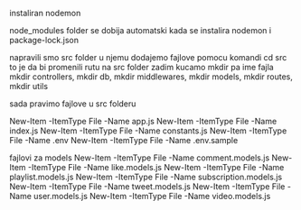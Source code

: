 instaliran nodemon


node_modules folder se dobija automatski kada se instalira nodemon i package-lock.json

napravili smo src folder u njemu dodajemo fajlove pomocu komandi cd src to je da bi promenili rutu na src folder
zadim kucamo mkdir pa ime fajla
mkdir controllers, mkdir db, mkdir middlewares, mkdir models, mkdir routes, mkdir utils

sada pravimo fajlove u src folderu

New-Item -ItemType File -Name app.js
New-Item -ItemType File -Name index.js
New-Item -ItemType File -Name constants.js
New-Item -ItemType File -Name .env
New-Item -ItemType File -Name .env.sample

fajlovi za models
New-Item -ItemType File -Name comment.models.js
New-Item -ItemType File -Name like.models.js
New-Item -ItemType File -Name playlist.models.js
New-Item -ItemType File -Name subscription.models.js
New-Item -ItemType File -Name tweet.models.js
New-Item -ItemType File -Name user.models.js
New-Item -ItemType File -Name video.models.js

